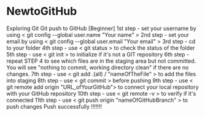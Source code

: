 # NewtoGitHub
Exploring Git
Git push to GitHub [Beginner]
1st step - set your username by using < git config --global user.name "Your name" >
2nd step - set your email by using < git config --global user.email "Your email" >
3rd step - cd to your folder
4th step - use < git status > to check the status of the folder
5th step - use < git init > to initialize if it's not a GIT repository
6th step - repeat STEP 4 to see which files are in the staging area but not committed. You will see "nothing to commit, working directory clean" if there are no changes. 
7th step - use < git add .(all) / "nameOfTheFile" > to add the files into staging 
8th step - use < git commit > before pushing
9th step - use < git remote add origin "URL_ofYourGitHub"> to connect your local repository with your GitHub repository
10th step - use < git remote -v > to verify if it's connected
11th step - use < git push origin "nameOfGitHubBranch" > to push changes 
Push successfully !!!!!!!
